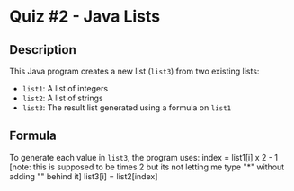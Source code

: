 # Quiz #2 - Java Lists

## Description

This Java program creates a new list (`list3`) from two existing lists:

- `list1`: A list of integers
- `list2`: A list of strings
- `list3`: The result list generated using a formula on `list1`

## Formula

To generate each value in `list3`, the program uses:
index = list1[i] x 2 - 1 [note: this is supposed to be times 2 but its not letting me type "*" without adding "\" behind it]
list3[i] = list2[index]
